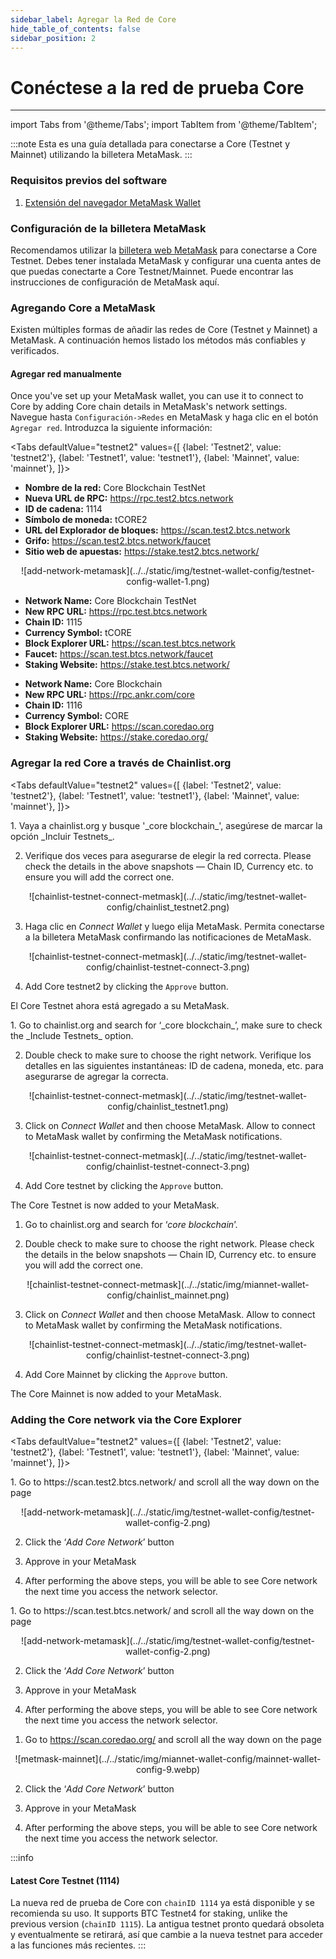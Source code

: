 ```yaml
---
sidebar_label: Agregar la Red de Core
hide_table_of_contents: false
sidebar_position: 2
---
```


# Conéctese a la red de prueba Core

---

import Tabs from '@theme/Tabs';
import TabItem from '@theme/TabItem';

:::note
Esta es una guía detallada para conectarse a Core (Testnet y Mainnet) utilizando la billetera MetaMask.
:::

### Requisitos previos del software

1. [Extensión del navegador MetaMask Wallet](https://metamask.io/)

### Configuración de la billetera MetaMask

Recomendamos utilizar la [billetera web MetaMask](https://metamask.io/) para conectarse a Core Testnet. Debes tener instalada MetaMask y configurar una cuenta antes de que puedas conectarte a Core Testnet/Mainnet. Puede encontrar las instrucciones de configuración de MetaMask aquí.

### Agregando Core a MetaMask

Existen múltiples formas de añadir las redes de Core (Testnet y Mainnet) a MetaMask. A continuación hemos listado los métodos más confiables y verificados.

#### Agregar red manualmente

Once you've set up your MetaMask wallet, you can use it to connect to Core by adding Core chain details in MetaMask's network settings. Navegue hasta `Configuración->Redes` en MetaMask y haga clic en el botón `Agregar red`. Introduzca la siguiente información:

<Tabs defaultValue="testnet2" values={[
{label: 'Testnet2', value: 'testnet2'},
{label: 'Testnet1', value: 'testnet1'},
{label: 'Mainnet', value: 'mainnet'},
]}>

<TabItem value="testnet2">

- **Nombre de la red:** Core Blockchain TestNet
- **Nueva URL de RPC:** https://rpc.test2.btcs.network
- **ID de cadena:** 1114
- **Símbolo de moneda:** tCORE2
- **URL del Explorador de bloques:** https://scan.test2.btcs.network
- **Grifo:** https://scan.test2.btcs.network/faucet
- **Sitio web de apuestas:** https://stake.test2.btcs.network/

<p align="center" style={{zoom:"60%"}}>
![add-network-metamask](../../static/img/testnet-wallet-config/testnet-config-wallet-1.png)
</p>

</TabItem>
<TabItem value="testnet1">

- **Network Name:** Core Blockchain TestNet
- **New RPC URL:** https://rpc.test.btcs.network
- **Chain ID:** 1115
- **Currency Symbol:** tCORE
- **Block Explorer URL:** https://scan.test.btcs.network
- **Faucet:** https://scan.test.btcs.network/faucet
- **Staking Website:** https://stake.test.btcs.network/

</TabItem>

<TabItem value="mainnet">

- **Network Name:** Core Blockchain
- **New RPC URL:** https://rpc.ankr.com/core
- **Chain ID:** 1116
- **Currency Symbol:** CORE
- **Block Explorer URL:** https://scan.coredao.org
- **Staking Website:** https://stake.coredao.org/

</TabItem>

</Tabs>

### Agregar la red Core a través de Chainlist.org

<Tabs defaultValue="testnet2" values={[
{label: 'Testnet2', value: 'testnet2'},
{label: 'Testnet1', value: 'testnet1'},
{label: 'Mainnet', value: 'mainnet'},
]}>

<TabItem value="testnet2">
1. Vaya a chainlist.org y busque '_core blockchain_', asegúrese de marcar la opción _Incluir Testnets_.

2. Verifique dos veces para asegurarse de elegir la red correcta. Please check the details in the above snapshots — Chain ID, Currency etc. to ensure you will add the correct one.

<p align="center" style={{zoom:"40%"}}>
![chainlist-testnet-connect-metmask](../../static/img/testnet-wallet-config/chainlist_testnet2.png)
</p>

3. Haga clic en _Connect Wallet_ y luego elija MetaMask. Permita conectarse a la billetera MetaMask confirmando las notificaciones de MetaMask.

<p align="center" style={{zoom:"40%"}}>
![chainlist-testnet-connect-metmask](../../static/img/testnet-wallet-config/chainlist-testnet-connect-3.png)
</p>

4. Add Core testnet2 by clicking the `Approve` button.

El Core Testnet ahora está agregado a su MetaMask.

</TabItem>

<TabItem value="testnet1">
1. Go to chainlist.org and search for ‘_core blockchain_’, make sure to check the _Include Testnets_ option.

2. Double check to make sure to choose the right network. Verifique los detalles en las siguientes instantáneas: ID de cadena, moneda, etc. para asegurarse de agregar la correcta.

<p align="center" style={{zoom:"40%"}}>
![chainlist-testnet-connect-metmask](../../static/img/testnet-wallet-config/chainlist_testnet1.png)
</p>

3. Click on _Connect Wallet_ and then choose MetaMask. Allow to connect to MetaMask wallet by confirming the MetaMask notifications.

<p align="center" style={{zoom:"40%"}}>
![chainlist-testnet-connect-metmask](../../static/img/testnet-wallet-config/chainlist-testnet-connect-3.png)
</p>

4. Add Core testnet by clicking the `Approve` button.

The Core Testnet is now added to your MetaMask.

</TabItem>

<TabItem value="mainnet">

1. Go to chainlist.org and search for ‘_core blockchain_’.

2. Double check to make sure to choose the right network. Please check the details in the below snapshots — Chain ID, Currency etc. to ensure you will add the correct one.

<p align="center" style={{zoom:"40%"}}>
![chainlist-testnet-connect-metmask](../../static/img/miannet-wallet-config/chainlist_mainnet.png)
</p>

3. Click on _Connect Wallet_ and then choose MetaMask. Allow to connect to MetaMask wallet by confirming the MetaMask notifications.

<p align="center" style={{zoom:"40%"}}>
![chainlist-testnet-connect-metmask](../../static/img/testnet-wallet-config/chainlist-testnet-connect-3.png)
</p>

4. Add Core Mainnet by clicking the `Approve` button.

The Core Mainnet is now added to your MetaMask.

</TabItem>

</Tabs>

### Adding the Core network via the Core Explorer

<Tabs defaultValue="testnet2" values={[
{label: 'Testnet2', value: 'testnet2'},
{label: 'Testnet1', value: 'testnet1'},
{label: 'Mainnet', value: 'mainnet'},
]}>

<TabItem value="testnet2">
1. Go to https://scan.test2.btcs.network/ and scroll all the way down on the page

<p align="center" style={{zoom:"60%"}}>
![add-network-metamask](../../static/img/testnet-wallet-config/testnet-wallet-config-2.png)
</p>

2. Click the ‘_Add Core Network_’ button

3. Approve in your MetaMask

4. After performing the above steps, you will be able to see Core network the next time you access the network selector.

</TabItem>

<TabItem value="testnet1">
1. Go to https://scan.test.btcs.network/ and scroll all the way down on the page

<p align="center" style={{zoom:"60%"}}>
![add-network-metamask](../../static/img/testnet-wallet-config/testnet-wallet-config-2.png)
</p>

2. Click the ‘_Add Core Network_’ button

3. Approve in your MetaMask

4. After performing the above steps, you will be able to see Core network the next time you access the network selector.

</TabItem>

<TabItem value="mainnet">

1. Go to https://scan.coredao.org/ and scroll all the way down on the page

<p align="center" style={{zoom:"60%"}}>
![metmask-mainnet](../../static/img/miannet-wallet-config/mainnet-wallet-config-9.webp)
</p>

2. Click the ‘_Add Core Network_’ button

3. Approve in your MetaMask

4. After performing the above steps, you will be able to see Core network the next time you access the network selector.

</TabItem>

</Tabs>

:::info

#### Latest Core Testnet (1114)

La nueva red de prueba de Core con `chainID 1114` ya está disponible y se recomienda su uso. It supports BTC Testnet4 for staking, unlike the previous version (`chainID 1115`). La antigua testnet pronto quedará obsoleta y eventualmente se retirará, así que cambie a la nueva testnet para acceder a las funciones más recientes.
:::

<!-- :::note

#### Rebrand Updates

`Satoshi Chain/BTCs` have been rebranded to `Core/CORE`, respectively. If you added the Testnet before the rebranding, you'll need to update Network Name and Currency Symbol in the MetaMask settings manually; otherwise, you won't be able to use the current version of Core Testnet. Go to `Settings->Network`, and select `Core Testnet` to open up the network settings. Update Network Name and Currency Symbol to the values stated in the [above section](#adding-network-manually) and click the Save button. You're good to go!
::: -->